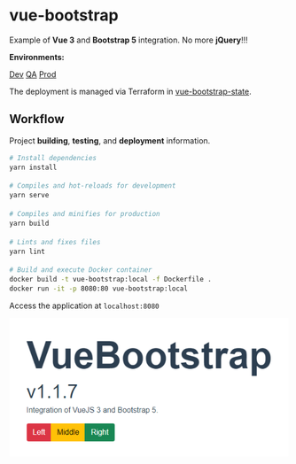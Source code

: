 # vue-bootstrap

Example of **Vue 3** and **Bootstrap 5** integration. No more **jQuery**!!!

**Environments:**

[Dev](https://vue-bootstrap-dev-iuj6vc72wa-uc.a.run.app/)
[QA](https://vue-bootstrap-qa-7td3j4wmyq-uc.a.run.app/)
[Prod](https://vue-bootstrap-prod-6gpfnq26tq-uc.a.run.app/)

The deployment is managed via Terraform in [vue-bootstrap-state](https://github.com/bellanov/vue-bootstrap-state).

## Workflow

Project **building**, **testing**, and **deployment** information.

```sh
# Install dependencies
yarn install

# Compiles and hot-reloads for development
yarn serve

# Compiles and minifies for production
yarn build

# Lints and fixes files
yarn lint

# Build and execute Docker container
docker build -t vue-bootstrap:local -f Dockerfile .
docker run -it -p 8080:80 vue-bootstrap:local
```

Access the application at `localhost:8080`

![Vue Bootstrap](./src/assets/vue-bootstrap-screenshot.png)
